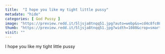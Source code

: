 ```yaml
---
title:  "I hope you like my tight little pussy"
metadate: "hide"
categories: [ God Pussy ]
image: "https://preview.redd.it/5ljsja8tnqq51.jpg?auto=webp&s=cd4c8fc08bcdb187f29c7e6f1ed29339c4e28e85"
thumb: "https://preview.redd.it/5ljsja8tnqq51.jpg?width=1080&crop=smart&auto=webp&s=09cd5bc1cb558c8c997de240130294d1cc5130f6"
visit: ""
---
```

I hope you like my tight little pussy
